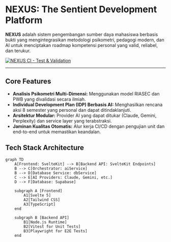 # NEXUS: The Sentient Development Platform

**NEXUS** adalah sistem pengembangan sumber daya mahasiswa berbasis bukti yang mengintegrasikan metodologi psikometri, pedagogi modern, dan AI untuk menciptakan roadmap kompetensi personal yang valid, reliabel, dan terukur.

[![NEXUS CI - Test & Validation](https://github.com/Muhammad-Fauzan22/NEXUS-SENTIENT-PLATFORM/actions/workflows/ci.yml/badge.svg)](https://github.com/Muhammad-Fauzan22/NEXUS-SENTIENT-PLATFORM/actions/workflows/ci.yml)

---


## Core Features

-   **Analisis Psikometri Multi-Dimensi:** Menggunakan model RIASEC dan PWB yang divalidasi secara ilmiah.
-   **Individual Development Plan (IDP) Berbasis AI:** Menghasilkan rencana aksi 8 semester yang personal dan dapat ditindaklanjuti.
-   **Arsitektur Modular:** Provider AI yang dapat ditukar (Claude, Gemini, Perplexity) dan service layer yang terabstraksi.
-   **Jaminan Kualitas Otomatis:** Alur kerja CI/CD dengan pengujian unit dan end-to-end untuk memastikan keandalan.

## Tech Stack Architecture

```mermaid
graph TD
    A[Frontend: SvelteKit] --> B[Backend API: SvelteKit Endpoints]
    B --> C[Orchestrator: aiService]
    B --> D[Database Service: dbService]
    C --> E[AI Providers: Claude, Gemini, etc.]
    D --> F[Database: Supabase]

    subgraph A [Frontend]
        A1[Svelte 5]
        A2[Tailwind CSS]
        A3[TypeScript]
    end

    subgraph B [Backend API]
        B1[Node.js Runtime]
        B2[Vitest for Unit Tests]
        B3[Playwright for E2E Tests]
    end
